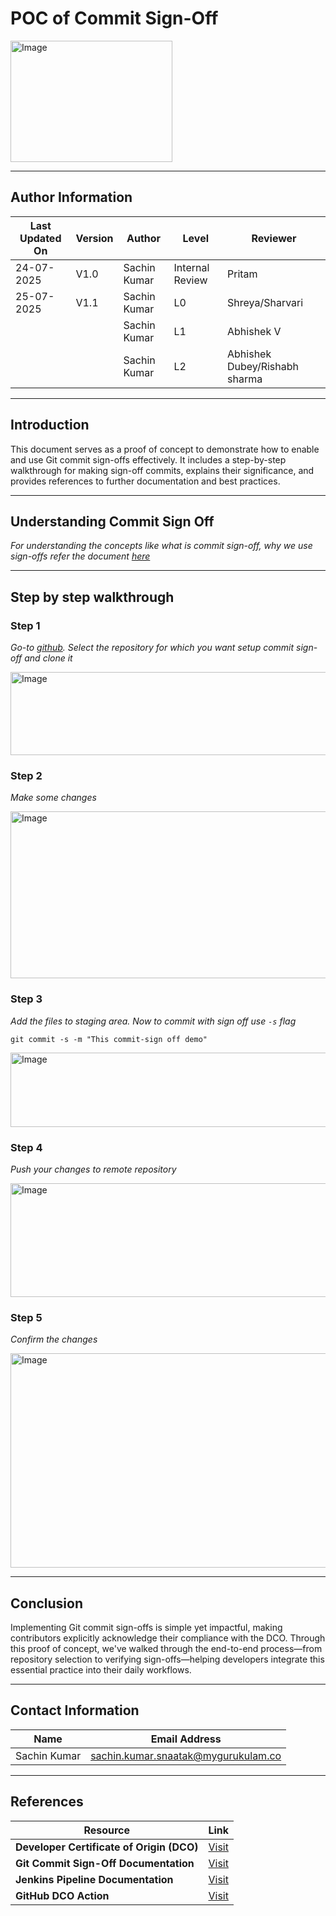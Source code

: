 # POC of Commit Sign-Off

<img width="259" height="194" alt="Image" src="https://github.com/user-attachments/assets/7ca2962c-ad06-4422-b1b7-e8bf49a180ed" />

---
## Author Information
| Last Updated On | Version | Author       | Level           | Reviewer   |
|-----------------|---------|--------------|-----------------|------------|
| 24-07-2025      | V1.0    | Sachin Kumar | Internal Review | Pritam     |
| 25-07-2025      | V1.1    | Sachin Kumar | L0              |Shreya/Sharvari|
|                 |         | Sachin Kumar | L1              | Abhishek V |
|                 |         | Sachin Kumar | L2              | Abhishek Dubey/Rishabh sharma|



---

## Introduction

This document serves as a proof of concept to demonstrate how to enable and use Git commit sign-offs effectively. It includes a step-by-step walkthrough for making sign-off commits, explains their significance, and provides references to further documentation and best practices.

---

## Understanding Commit Sign Off

*For understanding the concepts like what is commit sign-off, why we use sign-offs refer the document [here](https://github.com/Snaatak-Apt-Get-Swag/documentation/blob/SCRUM-150-sachin/Applications/CI-Design/Generic%20CI%20Operation/Commit%20Sign%20Off/Introduction/README.md)*

---

## Step by step walkthrough

### Step 1

*Go-to [github](www.github.com). Select the repository for which you want setup commit sign-off and clone it*

<img width="1087" height="133" alt="Image" src="https://github.com/user-attachments/assets/03566f0f-ce06-41c4-afe9-45d8f6033c64" />

### Step 2

*Make some changes*

<img width="812" height="267" alt="Image" src="https://github.com/user-attachments/assets/6c61967f-fe47-4c16-be96-547120adbecc" />

### Step 3

*Add the files to staging area. Now to commit with sign off use `-s` flag*
```
git commit -s -m "This commit-sign off demo"
```

<img width="1083" height="119" alt="Image" src="https://github.com/user-attachments/assets/52a3b5c6-606a-4c06-a396-81c1ed2ed720" />

### Step 4

*Push your changes to remote repository*

<img width="1083" height="182" alt="Image" src="https://github.com/user-attachments/assets/1fe6f72b-215a-40bf-8f5a-0819c607751a" />

### Step 5

*Confirm the changes*

<img width="1358" height="343" alt="Image" src="https://github.com/user-attachments/assets/7bc219c3-7bd8-402c-909f-2e3a6bee8bec" />

---

## Conclusion

Implementing Git commit sign-offs is simple yet impactful, making contributors explicitly acknowledge their compliance with the DCO. Through this proof of concept, we've walked through the end-to-end process—from repository selection to verifying sign-offs—helping developers integrate this essential practice into their daily workflows.

---
## Contact Information
| Name            | Email Address                         |
|-----------------|---------------------------------------|
| Sachin Kumar  | [sachin.kumar.snaatak@mygurukulam.co](sachin.kumar.snaatak@mygurukulam.co) |

---

## References

| Resource                         | Link                                                |
|----------------------------------|-----------------------------------------------------|
| **Developer Certificate of Origin (DCO)** | [Visit](https://developercertificate.org/) |
| **Git Commit Sign-Off Documentation** | [Visit](https://git-scm.com/docs/git-commit#Documentation/git-commit.txt---signoff) |
| **Jenkins Pipeline Documentation** | [Visit](https://www.jenkins.io/doc/book/pipeline/) |
| **GitHub DCO Action**           | [Visit](https://github.com/probot/dco) |
